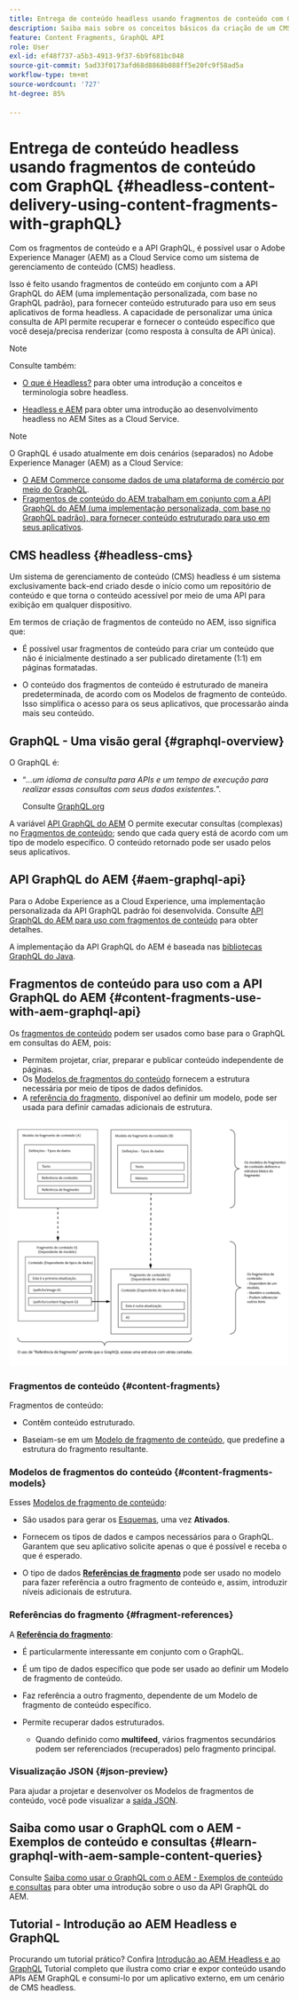 ```yaml
---
title: Entrega de conteúdo headless usando fragmentos de conteúdo com GraphQL
description: Saiba mais sobre os conceitos básicos da criação de um CMS headless no AEM usando fragmentos de conteúdo com GraphQL para entrega de conteúdo headless.
feature: Content Fragments, GraphQL API
role: User
exl-id: ef48f737-a5b3-4913-9f37-6b9f681bc048
source-git-commit: 5ad33f0173afd68d8868b088ff5e20fc9f58ad5a
workflow-type: tm+mt
source-wordcount: '727'
ht-degree: 85%

---
```


# Entrega de conteúdo headless usando fragmentos de conteúdo com GraphQL {#headless-content-delivery-using-content-fragments-with-graphQL}

Com os fragmentos de conteúdo e a API GraphQL, é possível usar o Adobe Experience Manager (AEM) as a Cloud Service como um sistema de gerenciamento de conteúdo (CMS) headless.

Isso é feito usando fragmentos de conteúdo em conjunto com a API GraphQL do AEM (uma implementação personalizada, com base no GraphQL padrão), para fornecer conteúdo estruturado para uso em seus aplicativos de forma headless. A capacidade de personalizar uma única consulta de API permite recuperar e fornecer o conteúdo específico que você deseja/precisa renderizar (como resposta à consulta de API única).

>[!NOTE]
>
>Consulte também:
>
>* [O que é Headless?](/help/headless/what-is-headless.md) para obter uma introdução a conceitos e terminologia sobre headless.
>
>* [Headless e AEM](/help/headless/introduction.md) para obter uma introdução ao desenvolvimento headless no AEM Sites as a Cloud Service.

>[!NOTE]
>
>O GraphQL é usado atualmente em dois cenários (separados) no Adobe Experience Manager (AEM) as a Cloud Service:
>
>* [O AEM Commerce consome dados de uma plataforma de comércio por meio do GraphQL](/help/commerce-cloud/integrating/magento.md).
>* [Fragmentos de conteúdo do AEM trabalham em conjunto com a API GraphQL do AEM (uma implementação personalizada, com base no GraphQL padrão), para fornecer conteúdo estruturado para uso em seus aplicativos](/help/headless/graphql-api/content-fragments.md).

## CMS headless {#headless-cms}

Um sistema de gerenciamento de conteúdo (CMS) headless é um sistema exclusivamente back-end criado desde o início como um repositório de conteúdo e que torna o conteúdo acessível por meio de uma API para exibição em qualquer dispositivo.

Em termos de criação de fragmentos de conteúdo no AEM, isso significa que:

* É possível usar fragmentos de conteúdo para criar um conteúdo que não é inicialmente destinado a ser publicado diretamente (1:1) em páginas formatadas.

* O conteúdo dos fragmentos de conteúdo é estruturado de maneira predeterminada, de acordo com os Modelos de fragmento de conteúdo. Isso simplifica o acesso para os seus aplicativos, que processarão ainda mais seu conteúdo.

## GraphQL - Uma visão geral {#graphql-overview}

O GraphQL é:

* “*...um idioma de consulta para APIs e um tempo de execução para realizar essas consultas com seus dados existentes.*”.

  Consulte [GraphQL.org](https://graphql.org)

A variável [API GraphQL do AEM](#aem-graphql-api) O permite executar consultas (complexas) no [Fragmentos de conteúdo](/help/sites-cloud/administering/content-fragments/content-fragments.md); sendo que cada query está de acordo com um tipo de modelo específico. O conteúdo retornado pode ser usado pelos seus aplicativos.

## API GraphQL do AEM {#aem-graphql-api}

Para o Adobe Experience as a Cloud Experience, uma implementação personalizada da API GraphQL padrão foi desenvolvida. Consulte [API GraphQL do AEM para uso com fragmentos de conteúdo](/help/headless/graphql-api/content-fragments.md) para obter detalhes.

A implementação da API GraphQL do AEM é baseada nas [bibliotecas GraphQL do Java](https://graphql.org/code/#java).

## Fragmentos de conteúdo para uso com a API GraphQL do AEM {#content-fragments-use-with-aem-graphql-api}

Os [fragmentos de conteúdo](#content-fragments) podem ser usados como base para o GraphQL em consultas do AEM, pois:

* Permitem projetar, criar, preparar e publicar conteúdo independente de páginas.
* Os [Modelos de fragmentos do conteúdo](#content-fragments-models) fornecem a estrutura necessária por meio de tipos de dados definidos.
* A [referência do fragmento](#fragment-references), disponível ao definir um modelo, pode ser usada para definir camadas adicionais de estrutura.

![Fragmentos de conteúdo para uso com GraphQL](assets/cfm-nested-01.png "Fragmentos de conteúdo para uso com GraphQL")

### Fragmentos de conteúdo {#content-fragments}

Fragmentos de conteúdo:

* Contêm conteúdo estruturado.

* Baseiam-se em um [Modelo de fragmento de conteúdo](#content-fragments-models), que predefine a estrutura do fragmento resultante.

### Modelos de fragmentos do conteúdo {#content-fragments-models}

Esses [Modelos de fragmento de conteúdo](/help/sites-cloud/administering/content-fragments/content-fragments-models.md):

* São usados para gerar os [Esquemas](https://graphql.org/learn/schema/), uma vez **Ativados**.

* Fornecem os tipos de dados e campos necessários para o GraphQL. Garantem que seu aplicativo solicite apenas o que é possível e receba o que é esperado.

* O tipo de dados **[Referências de fragmento](#fragment-references)** pode ser usado no modelo para fazer referência a outro fragmento de conteúdo e, assim, introduzir níveis adicionais de estrutura.

### Referências do fragmento {#fragment-references}

A **[Referência do fragmento](/help/sites-cloud/administering/content-fragments/content-fragments-models.md#fragment-reference-nested-fragments)**:

* É particularmente interessante em conjunto com o GraphQL.

* É um tipo de dados específico que pode ser usado ao definir um Modelo de fragmento de conteúdo.

* Faz referência a outro fragmento, dependente de um Modelo de fragmento de conteúdo específico.

* Permite recuperar dados estruturados.

   * Quando definido como **multifeed**, vários fragmentos secundários podem ser referenciados (recuperados) pelo fragmento principal.

### Visualização JSON {#json-preview}

Para ajudar a projetar e desenvolver os Modelos de fragmentos de conteúdo, você pode visualizar a [saída JSON](/help/sites-cloud/administering/content-fragments/content-fragments-json-preview.md).

## Saiba como usar o GraphQL com o AEM - Exemplos de conteúdo e consultas {#learn-graphql-with-aem-sample-content-queries}

Consulte [Saiba como usar o GraphQL com o AEM - Exemplos de conteúdo e consultas](/help/headless/graphql-api/sample-queries.md) para obter uma introdução sobre o uso da API GraphQL do AEM.

## Tutorial - Introdução ao AEM Headless e GraphQL

Procurando um tutorial prático? Confira [Introdução ao AEM Headless e ao GraphQL](https://experienceleague.adobe.com/docs/experience-manager-learn/getting-started-with-aem-headless/graphql/overview.html?lang=pt-BR) Tutorial completo que ilustra como criar e expor conteúdo usando APIs AEM GraphQL e consumi-lo por um aplicativo externo, em um cenário de CMS headless.
